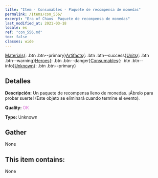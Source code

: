 ```yaml
---
title: "Item - Consumables - Paquete de recompensa de monedas"
permalink: /Items/con_556/
excerpt: "Era of Chaos  Paquete de recompensa de monedas"
last_modified_at: 2021-03-18
locale: es
ref: "con_556.md"
toc: false
classes: wide
---
```

 [Materials](/es/Items/){: .btn .btn--primary}[Artifacts](/es/Items/Artifacts/){: .btn .btn--success}[Units](/es/Items/Units/){: .btn .btn--warning}[Heroes](/es/Items/Heroes/){: .btn .btn--danger}[Consumables](/es/Items/Consumables/){: .btn .btn--info}[Unknown](/es/Items/Unknown/){: .btn .btn--primary}

## Detalles
 **Descripción:** Un paquete de recompensa lleno de monedas. ¡Ábrelo para probar suerte! (Este objeto se eliminará cuando termine el evento).

 **Quality:** <span style="color: #DA70D6">OK</span>

 **Type:** Unknown

## Gather

  None

## This item contains:

  None

